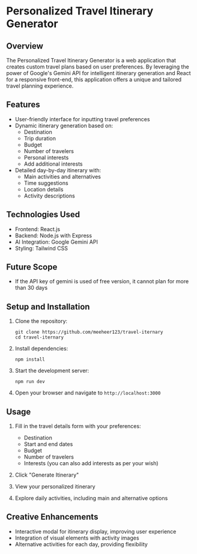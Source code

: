 # Personalized Travel Itinerary Generator

## Overview

The Personalized Travel Itinerary Generator is a web application that creates custom travel plans based on user preferences. By leveraging the power of Google's Gemini API for intelligent itinerary generation and React for a responsive front-end, this application offers a unique and tailored travel planning experience.

## Features

- User-friendly interface for inputting travel preferences
- Dynamic itinerary generation based on:
  - Destination
  - Trip duration
  - Budget
  - Number of travelers
  - Personal interests
  - Add additional interests
- Detailed day-by-day itinerary with:
  - Main activities and alternatives
  - Time suggestions
  - Location details
  - Activity descriptions

## Technologies Used

- Frontend: React.js
- Backend: Node.js with Express
- AI Integration: Google Gemini API
- Styling: Tailwind CSS

## Future Scope

- If the API key of gemini is used of free version, it cannot plan for more than 30 days

## Setup and Installation

1. Clone the repository:
   ```
   git clone https://github.com/meeheer123/travel-iternary
   cd travel-iternary
   ```

2. Install dependencies:
    ```
    npm install
    ```

3. Start the development server:
   ```
   npm run dev
   ```

4. Open your browser and navigate to `http://localhost:3000`

## Usage

1. Fill in the travel details form with your preferences:
   - Destination
   - Start and end dates
   - Budget
   - Number of travelers
   - Interests (you can also add interests as per your wish)

2. Click "Generate Itinerary"

3. View your personalized itinerary

4. Explore daily activities, including main and alternative options

## Creative Enhancements

- Interactive modal for itinerary display, improving user experience
- Integration of visual elements with activity images
- Alternative activities for each day, providing flexibility

